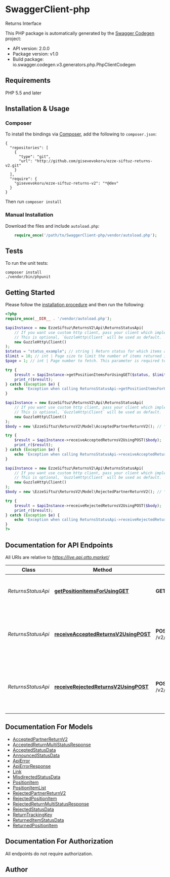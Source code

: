 # SwaggerClient-php
Returns Interface

This PHP package is automatically generated by the [Swagger Codegen](https://github.com/swagger-api/swagger-codegen) project:

- API version: 2.0.0
- Package version: v1.0
- Build package: io.swagger.codegen.v3.generators.php.PhpClientCodegen

## Requirements

PHP 5.5 and later

## Installation & Usage
### Composer

To install the bindings via [Composer](http://getcomposer.org/), add the following to `composer.json`:

```
{
  "repositories": [
    {
      "type": "git",
      "url": "http://github.com/gisevevokoru/ezze-siftuz-returns-v2.git"
    }
  ],
  "require": {
    "gisevevokoru/ezze-siftuz-returns-v2": "*@dev"
  }
}
```

Then run `composer install`

### Manual Installation

Download the files and include `autoload.php`:

```php
    require_once('/path/to/SwaggerClient-php/vendor/autoload.php');
```

## Tests

To run the unit tests:

```
composer install
./vendor/bin/phpunit
```

## Getting Started

Please follow the [installation procedure](#installation--usage) and then run the following:

```php
<?php
require_once(__DIR__ . '/vendor/autoload.php');

$apiInstance = new EzzeSiftuz\ReturnsV2\Api\ReturnsStatusApi(
    // If you want use custom http client, pass your client which implements `GuzzleHttp\ClientInterface`.
    // This is optional, `GuzzleHttp\Client` will be used as default.
    new GuzzleHttp\Client()
);
$status = "status_example"; // string | Return status for which items are being queried for
$limit = 10; // int | Page size to limit the number of items returned in the response. Maximum value for limit can 50
$page = 1; // int | Page number to fetch. This parameter is required to fetch data for specific page number

try {
    $result = $apiInstance->getPositionItemsForUsingGET($status, $limit, $page);
    print_r($result);
} catch (Exception $e) {
    echo 'Exception when calling ReturnsStatusApi->getPositionItemsForUsingGET: ', $e->getMessage(), PHP_EOL;
}

$apiInstance = new EzzeSiftuz\ReturnsV2\Api\ReturnsStatusApi(
    // If you want use custom http client, pass your client which implements `GuzzleHttp\ClientInterface`.
    // This is optional, `GuzzleHttp\Client` will be used as default.
    new GuzzleHttp\Client()
);
$body = new \EzzeSiftuz\ReturnsV2\Model\AcceptedPartnerReturnV2(); // \EzzeSiftuz\ReturnsV2\Model\AcceptedPartnerReturnV2 | acceptedPartnerReturn

try {
    $result = $apiInstance->receiveAcceptedReturnsV2UsingPOST($body);
    print_r($result);
} catch (Exception $e) {
    echo 'Exception when calling ReturnsStatusApi->receiveAcceptedReturnsV2UsingPOST: ', $e->getMessage(), PHP_EOL;
}

$apiInstance = new EzzeSiftuz\ReturnsV2\Api\ReturnsStatusApi(
    // If you want use custom http client, pass your client which implements `GuzzleHttp\ClientInterface`.
    // This is optional, `GuzzleHttp\Client` will be used as default.
    new GuzzleHttp\Client()
);
$body = new \EzzeSiftuz\ReturnsV2\Model\RejectedPartnerReturnV2(); // \EzzeSiftuz\ReturnsV2\Model\RejectedPartnerReturnV2 | rejectedPartnerReturn

try {
    $result = $apiInstance->receiveRejectedReturnsV2UsingPOST($body);
    print_r($result);
} catch (Exception $e) {
    echo 'Exception when calling ReturnsStatusApi->receiveRejectedReturnsV2UsingPOST: ', $e->getMessage(), PHP_EOL;
}
?>
```

## Documentation for API Endpoints

All URIs are relative to *https://live.api.otto.market/*

Class | Method | HTTP request | Description
------------ | ------------- | ------------- | -------------
*ReturnsStatusApi* | [**getPositionItemsForUsingGET**](docs/Api/ReturnsStatusApi.md#getpositionitemsforusingget) | **GET** /v2/returns | Get all the items filtered on return status
*ReturnsStatusApi* | [**receiveAcceptedReturnsV2UsingPOST**](docs/Api/ReturnsStatusApi.md#receiveacceptedreturnsv2usingpost) | **POST** /v2/returns/acceptance | Accept the return for a sent position item (up to 200 items per request)
*ReturnsStatusApi* | [**receiveRejectedReturnsV2UsingPOST**](docs/Api/ReturnsStatusApi.md#receiverejectedreturnsv2usingpost) | **POST** /v2/returns/rejection | Reject the return for a sent position item (up to 200 items per request)

## Documentation For Models

 - [AcceptedPartnerReturnV2](docs/Model/AcceptedPartnerReturnV2.md)
 - [AcceptedReturnMultiStatusResponse](docs/Model/AcceptedReturnMultiStatusResponse.md)
 - [AcceptedStatusData](docs/Model/AcceptedStatusData.md)
 - [AnnouncedStatusData](docs/Model/AnnouncedStatusData.md)
 - [ApiError](docs/Model/ApiError.md)
 - [ApiErrorResponse](docs/Model/ApiErrorResponse.md)
 - [Link](docs/Model/Link.md)
 - [MisdirectedStatusData](docs/Model/MisdirectedStatusData.md)
 - [PositionItem](docs/Model/PositionItem.md)
 - [PositionItemList](docs/Model/PositionItemList.md)
 - [RejectedPartnerReturnV2](docs/Model/RejectedPartnerReturnV2.md)
 - [RejectedPositionItem](docs/Model/RejectedPositionItem.md)
 - [RejectedReturnMultiStatusResponse](docs/Model/RejectedReturnMultiStatusResponse.md)
 - [RejectedStatusData](docs/Model/RejectedStatusData.md)
 - [ReturnTrackingKey](docs/Model/ReturnTrackingKey.md)
 - [ReturnedItemStatusData](docs/Model/ReturnedItemStatusData.md)
 - [ReturnedPositionItem](docs/Model/ReturnedPositionItem.md)

## Documentation For Authorization

 All endpoints do not require authorization.


## Author



